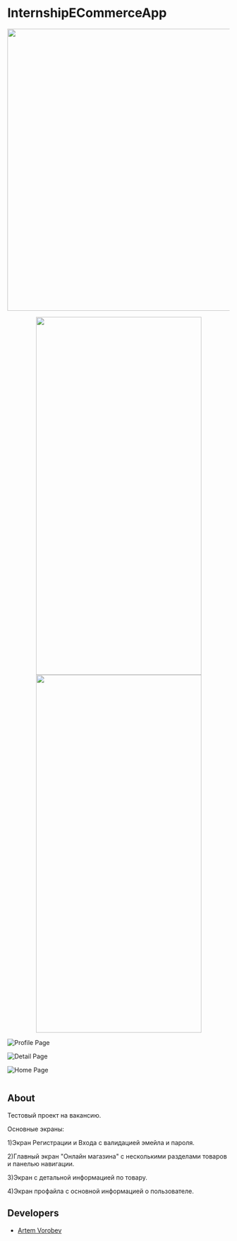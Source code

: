 # InternshipECommerceApp

<p align="center">
      <img src="https://media.giphy.com/media/EauwThrXwq0EWngOcT/giphy.gif" width="640">
</p>

<p align="center">
      
<img src="https://user-images.githubusercontent.com/108677019/227249784-fd8544de-c1f2-40bc-8065-43c3ae6a8178.png" width="375" height="812">
      
<img src="https://user-images.githubusercontent.com/108677019/227249786-72e807cf-c16c-41e5-a750-d20aff31ff28.png" width="375" height="812">
      
![Profile Page](https://user-images.githubusercontent.com/108677019/227249790-5570aeb4-b2d1-411f-9bb0-fa0140fee151.png)
      
![Detail Page](https://user-images.githubusercontent.com/108677019/227249796-4b3a4863-d67a-4fe9-bbbc-e1e87fe95bef.png)
      
![Home Page](https://user-images.githubusercontent.com/108677019/227249805-47794cf4-440e-4168-ba4c-71a331ae973d.png)

</p>

<p align="center">
<img src="https://komarev.com/ghpvc/?username=IHIierO&style=flat-square&color=blue" alt=""/>
</p>

## About

Тестовый проект на вакансию.

Основные экраны:

1)Экран Регистрации и Входа с валидацией эмейла и пароля.

2)Главный экран "Онлайн магазина" с несколькими разделами товаров и панелью навигации.

3)Экран с детальной информацией по товару.

4)Экран профайла с основной информацией о пользователе.

## Developers

- [Artem Vorobev](https://gist.github.com/IHIierO)
